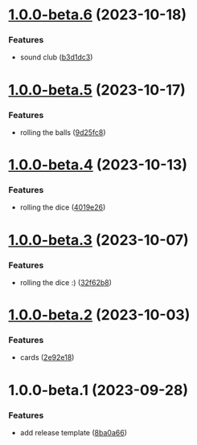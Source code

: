 # [1.0.0-beta.6](https://github.com/itsprofcjs/fluttering/compare/v1.0.0-beta.5...v1.0.0-beta.6) (2023-10-18)


### Features

* sound club ([b3d1dc3](https://github.com/itsprofcjs/fluttering/commit/b3d1dc387a4215bd046581f04001fcb58affc762))

# [1.0.0-beta.5](https://github.com/itsprofcjs/fluttering/compare/v1.0.0-beta.4...v1.0.0-beta.5) (2023-10-17)


### Features

* rolling the balls ([9d25fc8](https://github.com/itsprofcjs/fluttering/commit/9d25fc83622fe98fdc17583f0596d4eeb8557a38))

# [1.0.0-beta.4](https://github.com/itsprofcjs/fluttering/compare/v1.0.0-beta.3...v1.0.0-beta.4) (2023-10-13)


### Features

* rolling the dice ([4019e26](https://github.com/itsprofcjs/fluttering/commit/4019e2614e97924bf130aaa5353afc12df1f2aa2))

# [1.0.0-beta.3](https://github.com/itsprofcjs/fluttering/compare/v1.0.0-beta.2...v1.0.0-beta.3) (2023-10-07)


### Features

* rolling the dice :) ([32f62b8](https://github.com/itsprofcjs/fluttering/commit/32f62b84e4146ba25d8a4109e2f7b3ac7f9531f3))

# [1.0.0-beta.2](https://github.com/itsprofcjs/fluttering/compare/v1.0.0-beta.1...v1.0.0-beta.2) (2023-10-03)


### Features

* cards ([2e92e18](https://github.com/itsprofcjs/fluttering/commit/2e92e18e8c64743f8aa328dfd1820abccadda15f))

# 1.0.0-beta.1 (2023-09-28)


### Features

* add release template ([8ba0a66](https://github.com/itsprofcjs/fluttering/commit/8ba0a66388c84a138117904a1ade62f4ad4f864d))

